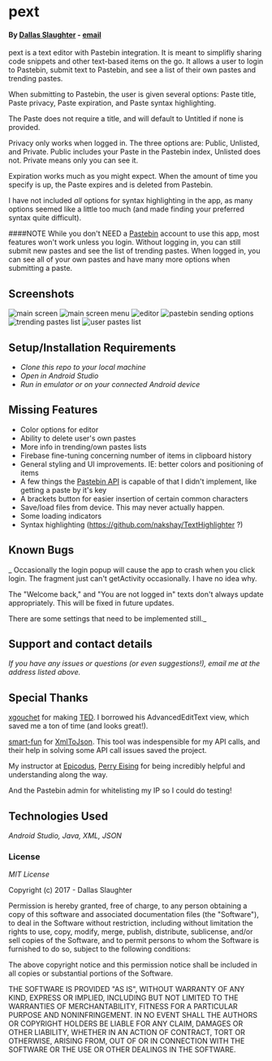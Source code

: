 pext
======

#### By [Dallas Slaughter](https://www.linkedin.com/in/dallas-slaughter) -  [email](mailto:dslaughtr@gmail.com)


pext is a text editor with Pastebin integration. It is meant to simplifly sharing code snippets and other text-based items on the go. It allows a user to login to Pastebin, submit text to Pastebin, and see a list of their own pastes and trending pastes.

When submitting to Pastebin, the user is given several options: Paste title, Paste privacy, Paste expiration, and Paste syntax highlighting. 

The Paste does not require a title, and will default to Untitled if none is provided.

Privacy only works when logged in. The three options are: Public, Unlisted, and Private. Public includes your Paste in the Pastebin index, Unlisted does not. Private means only you can see it.

Expiration works much as you might expect. When the amount of time you specify is up, the Paste expires and is deleted from Pastebin.

I have not included _all_ options for syntax highlighting in the app, as many options seemed like a little too much (and made finding your preferred syntax quite difficult).

####NOTE
While you don't NEED a [Pastebin](https://www.pastebin.com) account to use this app, most features won't work unless you login. Without logging in, you can still submit new pastes and see the list of trending pastes. When logged in, you can see all of your own pastes and have many more options when submitting a paste.

## Screenshots

![main screen](http://40two.net/pext/mainscreen.png)
![main screen menu](http://40two.net/pext/mainscreenmenu.png)
![editor](http://40two.net/pext/editor.png)
![pastebin sending options](http://40two.net/pext/pastebinoptions.png)
![trending pastes list](http://40two.net/pext/trendingpastes.png)
![user pastes list](http://40two.net/pext/yourpastes.png)


## Setup/Installation Requirements

* _Clone this repo to your local machine_
* _Open in Android Studio_
* _Run in emulator or on your connected Android device_

## Missing Features

* Color options for editor
* Ability to delete user's own pastes
* More info in trending/own pastes lists
* Firebase fine-tuning concerning number of items in clipboard history
* General styling and UI improvements. IE: better colors and positioning of items
* A few things the [Pastebin API](https://pastebin.com/api) is capable of that I didn't implement, like getting a paste by it's key
* A brackets button for easier insertion of certain common characters
* Save/load files from device. This may never actually happen.
* Some loading indicators
* Syntax highlighting (https://github.com/nakshay/TextHighlighter ?)


## Known Bugs

_ Occasionally the login popup will cause the app to crash when you click login. The fragment just can't getActivity occasionally. I have no idea why. 

The "Welcome back," and "You are not logged in" texts don't always update appropriately. This will be fixed in future updates.

There are some settings that need to be implemented still._

## Support and contact details

_If you have any issues or questions (or even suggestions!), email me at the address listed above._

## Special Thanks

[xgouchet](https://github.com/xgouchet) for making [TED](https://github.com/xgouchet/Ted). I borrowed his AdvancedEditText view, which saved me a ton of time (and looks great!).

[smart-fun](https://github.com/smart-fun) for [XmlToJson](https://github.com/smart-fun/XmlToJson). This tool was indespensible for my API calls, and their help in solving some API call issues saved the project.

My instructor at [Epicodus](https://www.epicodus.com), [Perry Eising](https://github.com/PerrySetGo) for being incredibly helpful and understanding along the way.

And the Pastebin admin for whitelisting my IP so I could do testing!

## Technologies Used

_Android Studio, Java, XML, JSON_

### License

_MIT License_

Copyright (c) 2017 - Dallas Slaughter

Permission is hereby granted, free of charge, to any person obtaining a copy
of this software and associated documentation files (the "Software"), to deal
in the Software without restriction, including without limitation the rights
to use, copy, modify, merge, publish, distribute, sublicense, and/or sell
copies of the Software, and to permit persons to whom the Software is
furnished to do so, subject to the following conditions:

The above copyright notice and this permission notice shall be included in all
copies or substantial portions of the Software.

THE SOFTWARE IS PROVIDED "AS IS", WITHOUT WARRANTY OF ANY KIND, EXPRESS OR
IMPLIED, INCLUDING BUT NOT LIMITED TO THE WARRANTIES OF MERCHANTABILITY,
FITNESS FOR A PARTICULAR PURPOSE AND NONINFRINGEMENT. IN NO EVENT SHALL THE
AUTHORS OR COPYRIGHT HOLDERS BE LIABLE FOR ANY CLAIM, DAMAGES OR OTHER
LIABILITY, WHETHER IN AN ACTION OF CONTRACT, TORT OR OTHERWISE, ARISING FROM,
OUT OF OR IN CONNECTION WITH THE SOFTWARE OR THE USE OR OTHER DEALINGS IN THE
SOFTWARE.
